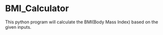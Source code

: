 # BMI_Calculator
This python program will calculate the BMI(Body Mass Index) based on the given inputs.
